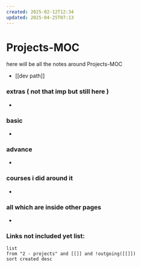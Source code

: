 ```yaml
---
created: 2025-02-12T12:34
updated: 2025-04-25T07:13
---
```


# Projects-MOC

here will be all the notes around Projects-MOC

- [[dev path]]

### extras ( not that imp but still here )

- 

### basic

- 

### advance

- 


### courses i did around it

- 


### all which are inside other pages

- 


### **Links not included yet list:**
```dataview
list
from "2 - projects" and [[]] and !outgoing([[]])
sort created desc
```
